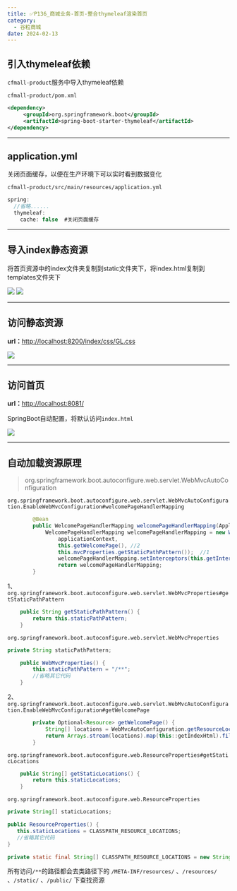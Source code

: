 ```yaml
---
title: ✅P136_商城业务-首页-整合thymeleaf渲染首页
category:
  - 谷粒商城
date: 2024-02-13
---
```


<!-- more -->

## 引入thymeleaf依赖

`cfmall-product`服务中导入thymeleaf依赖

`cfmall-product/pom.xml`

```xml
<dependency>
     <groupId>org.springframework.boot</groupId>
     <artifactId>spring-boot-starter-thymeleaf</artifactId>
</dependency>
```

---

## application.yml

关闭页面缓存，以便在生产环境下可以实时看到数据变化

`cfmall-product/src/main/resources/application.yml`

```java
spring:
  //省略......
  thymeleaf:
    cache: false  #关闭页面缓存
```

---

## 导入index静态资源

将首页资源中的index文件夹复制到static文件夹下，将index.html复制到templates文件夹下

![](https://studyimages.oss-cn-beijing.aliyuncs.com/img/Maven/202311/202311301114016.png#id=JcbN0&originHeight=123&originWidth=632&originalType=binary&ratio=1&rotation=0&showTitle=false&status=done&style=none&title=)
![](https://studyimages.oss-cn-beijing.aliyuncs.com/img/Maven/202311/202311301115983.png#id=EeQuz&originHeight=390&originWidth=379&originalType=binary&ratio=1&rotation=0&showTitle=false&status=done&style=none&title=)

---

## 访问静态资源

**url：**[http://localhost:8200/index/css/GL.css](http://localhost:8081/index/css/GL.css)

![](https://cfmall-hello.oss-cn-beijing.aliyuncs.com/img/202311/202311301117686.png#id=ObJWc&originHeight=443&originWidth=460&originalType=binary&ratio=1&rotation=0&showTitle=false&status=done&style=none&title=)

---

## 访问首页

**url：**[http://localhost:8081/](http://localhost:8081/)

SpringBoot自动配置，将默认访问`index.html`

![](https://cfmall-hello.oss-cn-beijing.aliyuncs.com/img/202311/202311301118410.png#id=KtFON&originHeight=919&originWidth=1394&originalType=binary&ratio=1&rotation=0&showTitle=false&status=done&style=none&title=)

---

## 自动加载资源原理

> org.springframework.boot.autoconfigure.web.servlet.WebMvcAutoConfiguration


`org.springframework.boot.autoconfigure.web.servlet.WebMvcAutoConfiguration.EnableWebMvcConfiguration#welcomePageHandlerMapping`

```java
        @Bean
        public WelcomePageHandlerMapping welcomePageHandlerMapping(ApplicationContext applicationContext) {
            WelcomePageHandlerMapping welcomePageHandlerMapping = new WelcomePageHandlerMapping(new 				     TemplateAvailabilityProviders(applicationContext), 
            	applicationContext, 
            	this.getWelcomePage(), //2
            	this.mvcProperties.getStaticPathPattern());  //1
            	welcomePageHandlerMapping.setInterceptors(this.getInterceptors());
            	return welcomePageHandlerMapping;
        }
```

1、`org.springframework.boot.autoconfigure.web.servlet.WebMvcProperties#getStaticPathPattern`

```java
    public String getStaticPathPattern() {
        return this.staticPathPattern;
    }
```

`org.springframework.boot.autoconfigure.web.servlet.WebMvcProperties`

```java
private String staticPathPattern;

    public WebMvcProperties() {
        this.staticPathPattern = "/**";
        //省略其它代码
    }
```

2、`org.springframework.boot.autoconfigure.web.servlet.WebMvcAutoConfiguration.EnableWebMvcConfiguration#getWelcomePage`

```java
        private Optional<Resource> getWelcomePage() {
            String[] locations = WebMvcAutoConfiguration.getResourceLocations(this.resourceProperties.getStaticLocations());
            return Arrays.stream(locations).map(this::getIndexHtml).filter(this::isReadable).findFirst();
        }
```

`org.springframework.boot.autoconfigure.web.ResourceProperties#getStaticLocations`

```java
    public String[] getStaticLocations() {
        return this.staticLocations;
    }
```

`org.springframework.boot.autoconfigure.web.ResourceProperties`

```java
private String[] staticLocations;

public ResourceProperties() {
   this.staticLocations = CLASSPATH_RESOURCE_LOCATIONS;
   //省略其它代码
}

private static final String[] CLASSPATH_RESOURCE_LOCATIONS = new String[]{"classpath:/META-INF/resources/", "classpath:/resources/", "classpath:/static/", "classpath:/public/"};
```

所有访问`/**`的路径都会去类路径下的 `/META-INF/resources/` 、`/resources/` 、`/static/` 、`/public/` 下查找资源
